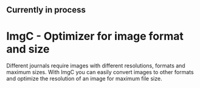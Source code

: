 ## Currently in process

# ImgC  - Optimizer for image format and size

Different journals require images with different resolutions, formats and maximum sizes. With ImgC you can easily convert images to other formats and optimize the resolution of an image for maximum file size. 
